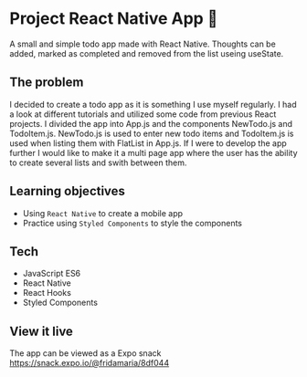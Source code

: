 # Project React Native App 📱

A small and simple todo app made with React Native. Thoughts can be added, marked as completed and removed from the list useing useState.

## The problem

I decided to create a todo app as it is something I use myself regularly. I had a look at different tutorials and utilized some code from previous React projects. I divided the app into App.js and the components NewTodo.js and TodoItem.js. NewTodo.js is used to enter new todo items and TodoItem.js is used when listing them with FlatList in App.js. If I were to develop the app further I would like to make it a multi page app where the user has the ability to create several lists and swith between them.

## Learning objectives

* Using `React Native` to create a mobile app
* Practice using `Styled Components` to style the components

## Tech

* JavaScript ES6
* React Native
* React Hooks
* Styled Components

## View it live

The app can be viewed as a Expo snack https://snack.expo.io/@fridamaria/8df044
